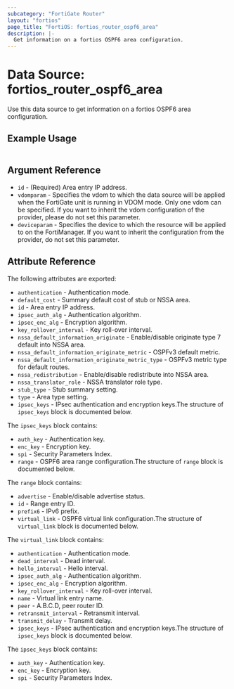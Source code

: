 ```yaml
---
subcategory: "FortiGate Router"
layout: "fortios"
page_title: "FortiOS: fortios_router_ospf6_area"
description: |-
  Get information on a fortios OSPF6 area configuration.
---
```


# Data Source: fortios_router_ospf6_area
Use this data source to get information on a fortios OSPF6 area configuration.


## Example Usage

```hcl

```

## Argument Reference

* `id` - (Required) Area entry IP address.
* `vdomparam` - Specifies the vdom to which the data source will be applied when the FortiGate unit is running in VDOM mode. Only one vdom can be specified. If you want to inherit the vdom configuration of the provider, please do not set this parameter.
* `deviceparam` - Specifies the device to which the resource will be applied to on the FortiManager. If you want to inherit the configuration from the provider, do not set this parameter.

## Attribute Reference

The following attributes are exported:

* `authentication` - Authentication mode.
* `default_cost` - Summary default cost of stub or NSSA area.
* `id` - Area entry IP address.
* `ipsec_auth_alg` - Authentication algorithm.
* `ipsec_enc_alg` - Encryption algorithm.
* `key_rollover_interval` - Key roll-over interval.
* `nssa_default_information_originate` - Enable/disable originate type 7 default into NSSA area.
* `nssa_default_information_originate_metric` - OSPFv3 default metric.
* `nssa_default_information_originate_metric_type` - OSPFv3 metric type for default routes.
* `nssa_redistribution` - Enable/disable redistribute into NSSA area.
* `nssa_translator_role` - NSSA translator role type.
* `stub_type` - Stub summary setting.
* `type` - Area type setting.
* `ipsec_keys` - IPsec authentication and encryption keys.The structure of `ipsec_keys` block is documented below.

The `ipsec_keys` block contains:

* `auth_key` - Authentication key.
* `enc_key` - Encryption key.
* `spi` - Security Parameters Index.
* `range` - OSPF6 area range configuration.The structure of `range` block is documented below.

The `range` block contains:

* `advertise` - Enable/disable advertise status.
* `id` - Range entry ID.
* `prefix6` - IPv6 prefix.
* `virtual_link` - OSPF6 virtual link configuration.The structure of `virtual_link` block is documented below.

The `virtual_link` block contains:

* `authentication` - Authentication mode.
* `dead_interval` - Dead interval.
* `hello_interval` - Hello interval.
* `ipsec_auth_alg` - Authentication algorithm.
* `ipsec_enc_alg` - Encryption algorithm.
* `key_rollover_interval` - Key roll-over interval.
* `name` - Virtual link entry name.
* `peer` - A.B.C.D, peer router ID.
* `retransmit_interval` - Retransmit interval.
* `transmit_delay` - Transmit delay.
* `ipsec_keys` - IPsec authentication and encryption keys.The structure of `ipsec_keys` block is documented below.

The `ipsec_keys` block contains:

* `auth_key` - Authentication key.
* `enc_key` - Encryption key.
* `spi` - Security Parameters Index.
